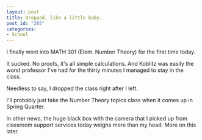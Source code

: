 ```yaml
--- 
layout: post
title: Dropped, like a little baby.
post_id: "285"
categories:
- School
---
```

I finally went into MATH 301 (Elem. Number Theory) for the first time today.

It sucked.  No proofs, it's all simple calculations.  And Koblitz was easily the worst professor I've had for the thirty minutes I managed to stay in the class.

Needless to say, I dropped the class right after I left.

I'll probably just take the Number Theory topics class when it comes up in Spring Quarter.

In other news, the huge black box with the camera that I picked up from classroom support services today weighs more than my head.  More on this later.
